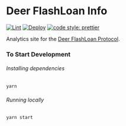 # Deer FlashLoan Info

[![Lint](https://github.com/Deerfi/flashloan-info/workflows/Lint/badge.svg)](https://github.com/Deerfi/flashloan-info/actions?query=workflow%3ALint)
[![Deploy](https://github.com/Deerfi/flashloan-info/workflows/Deploy/badge.svg)](https://github.com/Deerfi/flashloan-info/actions?query=workflow%3ADeploy)
[![code style: prettier](https://img.shields.io/badge/code_style-prettier-ff69b4.svg?style=flat-square)](https://github.com/prettier/prettier)

Analytics site for the [Deer FlashLoan Protocol](https://deerfi.com).

### To Start Development

###### Installing dependencies
```bash
yarn
```

###### Running locally
```bash
yarn start
```
